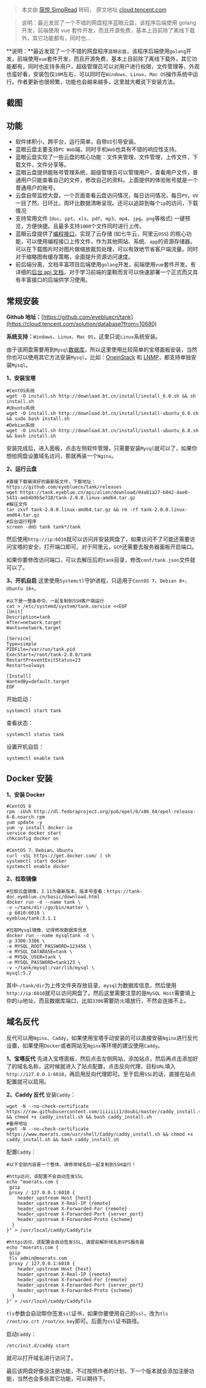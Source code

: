 > 本文由 [简悦 SimpRead](http://ksria.com/simpread/) 转码， 原文地址 [cloud.tencent.com](https://cloud.tencent.com/developer/article/1830501)

> 说明：最近发现了一个不错的网盘程序蓝眼云盘，该程序后端使用 golang 开发，前端使用 vue 套件开发，而且开源免费，基本上目前除了离线下载外，其它功能都有，同时也...

**说明：**最近发现了一个不错的网盘程序`蓝眼云盘`，该程序后端使用`golang`开发，前端使用`vue`套件开发，而且开源免费，基本上目前除了离线下载外，其它功能都有，同时也支持多用户，超级管理员可以对用户进行权限，文件管理等，外观也蛮好看，安装包仅`10M`左右，可以同时在`Windows`、`Linux`、`Mac OS`操作系统中运行。作者更新也很频繁，功能也会越来越多，这里就大概说下安装方法。

截图
--

功能
--

*   软件体积小，跨平台，运行简单，自带`UI`引导安装。
*   蓝眼云盘主要支持`PC Web`端，同时手机`Web`也具有不错的响应性支持。
*   蓝眼云盘实现了一些云盘的核心功能：文件夹管理，文件管理，上传文件，下载文件，文件分享等。
*   蓝眼云盘提供能账号管理系统，超级管理员可以管理用户，查看用户文件，普通用户只能查看自己的文件，修改自己的资料。上面提供的体验账号就是一个普通用户的账号。
*   云盘自带监控大盘，一个页面查看云盘访问情况，每日访问情况，每日`PV`，`UV`一目了然。日环比，周环比数据清晰呈现。还可以追踪到每个`ip`的访问，下载情况
*   支持常用文件 (`doc`、`ppt`、`xls`、`pdf`、`mp3`、`mp4`、`jpg`、`png`等格式) 一键预览，方便快捷。且最多支持`1000`个文件同时进行上传。
*   蓝眼云盘提供了[编程接口](https://github.com/eyebluecn/tank/blob/master/build/doc/alien_zh.md)，实现了云存储 (如七牛云，阿里云`OSS`) 的核心功能，可以使用编程接口上传文件，作为其他网站、系统、`app`的资源存储器。可以在下载图片时对图片做缩放裁剪处理，可以有效地节省客户端流量。同时对于缩略图有缓存策略，全面提升资源访问速度。
*   前后端分离，文档丰富项目后端使用`golang`开发，前端使用`vue`套件开发。有详细的[后台 api 文档](https://github.com/eyebluecn/tank/blob/master/build/doc/api_zh.md)，对于学习前端的童鞋而言可以快速部署一个正式而又具有丰富接口的后端供学习使用。

常规安装
----

**Github 地址：**[https://github.com/eyebluecn/tank](https://cloud.tencent.com/solution/database?from=10680)

**系统支持：**`Windows`、`Linux`、`Mac OS`，这里只说`Linux`系统安装。

由于该网盘需要用到`Mysql`[数据库](https://cloud.tencent.com/solution/database?from=10680)，所以这里使用比较简单的宝塔面板安装，当然你也可以使用其它方法安装`Mysql`，比如：[OneinStack](https://oneinstack.com/auto/) 和 [LNMP](https://lnmp.org/install.html)，都支持单独安装`Mysql`。

**1、安装宝塔**

```
#CentOS系统
wget -O install.sh http://download.bt.cn/install/install_6.0.sh && sh install.sh
#Ubuntu系统
wget -O install.sh http://download.bt.cn/install/install-ubuntu_6.0.sh && sudo bash install.sh
#Debian系统
wget -O install.sh http://download.bt.cn/install/install-ubuntu_6.0.sh && bash install.sh
```

安装完成后，进入面板，点击左侧软件管理，只需要安装`Mysql`就可以了，如果你想给网盘设置域名访问，那就再装一个`Nginx`。

**2、运行云盘**

```
#直接下载编译好的最新版文件，下载地址：https://github.com/eyebluecn/tank/releases
wget https://tank.eyeblue.cn/api/alien/download/04a81a27-b842-4ae0-5431-aeb4b9b5e718/tank-2.0.0.linux-amd64.tar.gz
#解压文件
tar zxvf tank-2.0.0.linux-amd64.tar.gz && rm -rf tank-2.0.0.linux-amd64.tar.gz
#后台运行程序
screen -dmS tank tank*/tank
```

然后使用`http://ip:6010`就可以访问并安装网盘了，如果访问不了可能还需要访问宝塔的安全，打开端口即可。对于阿里云，`GCP`还需要去服务器面板开启端口。

如果你要修改访问端口，可以去解压后的`tank`目录，修改`conf/tank.json`文件就可以了。

**3、开机自启** 这里使用`Systemctl`守护进程，只适用于`CentOS 7`、`Debian 8+`、`Ubuntu 16+`。

```
#以下是一整条命令，一起复制到SSH客户端运行
cat > /etc/systemd/system/tank.service <<EOF
[Unit]
Description=tank
After=network.target
Wants=network.target

[Service]
Type=simple
PIDFile=/var/run/tank.pid
ExecStart=/root/tank-2.0.0/tank
RestartPreventExitStatus=23
Restart=always

[Install]
WantedBy=default.target
EOF
```

开始启动：

```
systemctl start tank
```

查看状态：

```
systemctl status tank
```

设置开机自启：

```
systemctl enable tank
```

Docker 安装
---------

**1、安装 Docker**

```
#CentOS 6
rpm -iUvh http://dl.fedoraproject.org/pub/epel/6/x86_64/epel-release-6-8.noarch.rpm
yum update -y
yum -y install docker-io
service docker start
chkconfig docker on

#CentOS 7、Debian、Ubuntu
curl -sSL https://get.docker.com/ | sh
systemctl start docker
systemctl enable docker
```

**2、拉取镜像**

```
#拉取云盘镜像，3.11为最新版本，版本号查看：https://tank-doc.eyeblue.cn/basic/download.html
docker run -d --name tank \
-v ~/tank/dir:/go/bin/matter \
-p 6010:6010 \
eyeblue/tank:3.1.1

#拉取Mysql镜像，记得修改数据库信息
docker run --name mysqltank -d \
-p 3306:3306 \
-e MYSQL_ROOT_PASSWORD=123456 \
-e MYSQL_DATABASE=tank \
-e MYSQL_USER=tank \
-e MYSQL_PASSWORD=tank123 \
-v ~/tank/mysql:/var/lib/mysql \
mysql:5.7
```

其中`~/tank/dir`为上传文件夹存放目录，`mysql`为数据库信息，然后使用`http://ip:6010`就可以访问网盘了。然后这里需要注意的是`MySQL Host`需要填上你的`ip`地址，而且数据库端口，比如`3306`需要防火墙放行，不然会连接不上。

域名反代
----

反代可以用`Nginx`、`Caddy`，如果使用宝塔手动安装的可以直接安装`Nginx`进行反代设置，如果使用`Docker`或者网站无`Nginx`等环境的建议使用`Caddy`。

**1、宝塔反代** 先进入宝塔面板，然后点击左侧网站，添加站点，然后再点击添加好了的域名名称，这时候就进入了站点配置，点击反向代理，目标`URL`填入`http://127.0.0.1:6010`，再启用反向代理即可。至于启用`SSL`的话，直接在站点配置就可以启用。

**2、Caddy 反代** 安装`Caddy`：

```
wget -N --no-check-certificate https://raw.githubusercontent.com/iiiiiii1/doubi/master/caddy_install.sh && chmod +x caddy_install.sh && bash caddy_install.sh
#备用地址
wget -N --no-check-certificate https://www.moerats.com/usr/shell/Caddy/caddy_install.sh && chmod +x caddy_install.sh && bash caddy_install.sh
```

配置`Caddy`：

```
#以下全部内容是一个整体，请修改域名后一起复制到SSH运行！

#http访问，该配置不会自动签发SSL
echo "moerats.com {
 gzip
 proxy / 127.0.0.1:6010 {
    header_upstream Host {host}
    header_upstream X-Real-IP {remote}
    header_upstream X-Forwarded-For {remote}
    header_upstream X-Forwarded-Port {server_port}
    header_upstream X-Forwarded-Proto {scheme}
  }
}" > /usr/local/caddy/Caddyfile

#https访问，该配置会自动签发SSL，请提前解析域名到VPS服务器
echo "moerats.com {
 gzip
 tls admin@moerats.com
 proxy / 127.0.0.1:6010 {
    header_upstream Host {host}
    header_upstream X-Real-IP {remote}
    header_upstream X-Forwarded-For {remote}
    header_upstream X-Forwarded-Port {server_port}
    header_upstream X-Forwarded-Proto {scheme}
  }
}" > /usr/local/caddy/Caddyfile
```

`tls`参数会自动帮你签发`ssl`证书，如果你要使用自己的`ssl`，改为`tls /root/xx.crt /root/xx.key`即可。后面为`ssl`证书路径。

启动`Caddy`：

```
/etc/init.d/caddy start
```

就可以打开域名进行访问了。

最后该网盘好像没注册功能，不过按照作者的计划，下一个版本就会添加注册功能，当然也会多些其它功能，可以期待下。